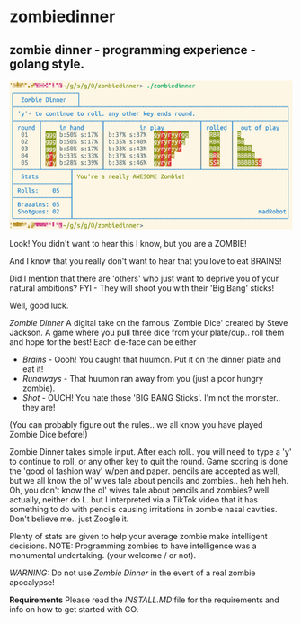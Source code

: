 zombiedinner
============

zombie dinner - programming experience - golang style.
-----------------------------------------------------

![](images/play.png)

Look! You didn't want to hear this I know, but you are a ZOMBIE!

And I know that you really don't want to hear that you love to eat BRAINS!

Did I mention that there are 'others' who just want to deprive you of
your natural ambitions? FYI - They will shoot you with their 'Big Bang' sticks!

Well, good luck. 


_Zombie Dinner_ 
A digital take on the famous 'Zombie Dice' created by Steve Jackson.
A game where you pull three dice from your plate/cup..
roll them and hope for the best!
Each die-face can be either
* _Brains_   - Oooh! You caught that huumon. Put it on the dinner plate and eat it!
* _Runaways_ - That huumon ran away from you (just a poor hungry zombie).
* _Shot_     - OUCH! You hate those 'BIG BANG Sticks'. I'm not the monster.. they are!

(You can probably figure out the rules.. we all know you have played Zombie Dice before!)

Zombie Dinner  takes simple input.
After each roll.. you will need to type a 'y' to continue to roll,
or any other key to quit the round.
Game scoring is done the 'good ol fashion way' w/pen and paper.
  pencils are accepted as well, but we all know the ol' wives tale
  about pencils and zombies.. heh heh heh.
  Oh, you don't know the ol' wives tale about pencils and zombies?
  well actually, neither do I.. but I interpreted via a TikTok video
  that it has something to do with pencils causing irritations in 
  zombie nasal cavities.  Don't believe me.. just Zoogle it.

Plenty of stats are given to help your average zombie make intelligent decisions.
NOTE: Programming zombies to have intelligence was a monumental undertaking.  (your welcome / or not).

_WARNING:_
Do not use _Zombie Dinner_ in the event of a real zombie apocalypse!


**Requirements**
Please read the *INSTALL.MD* file for the requirements and info on how to get started with GO.

